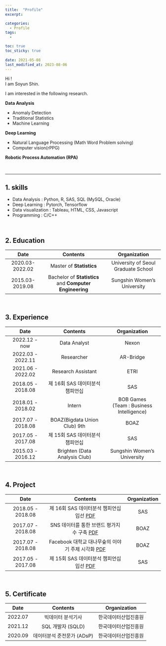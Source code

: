 ```yaml
---
title:  "Profile"
excerpt: 

categories:
  - Profile
tags:
  - 

toc: true
toc_sticky: true
 
date: 2021-05-08
last_modified_at: 2023-08-06
---
```



Hi ! <br>
I am Soyun Shin.

I am interested in the following research.

**Data Analysis**
- Anomaly Detection
- Traditional Statistics
- Machine Learning 

**Deep Learning**
- Natural Language Processing (Math Word Problem solving)
- Computer vision(rPPG)

**Robotic Process Automation (RPA)**

<br>

---


## 1. skills

- Data Analysis : Python, R, SAS, SQL (MySQL, Oracle)
- Deep Learning : Pytorch, Tensorflow
- Data visualization : Tableau, HTML, CSS, Javascript
- Programming : C/C++


<br>




## 2. Education


| Date | Contents | Organization  |
|:---:|:----:|:----:|
| 2020.03-2022.02 | Master of **Statistics** | University of Seoul Graduate School |
| 2015.03-2019.08 | Bachelor of **Statistics** and **Computer Engineering** | Sungshin Women’s University |

<br>




## 3. Experience


| Date | Contents | Organization  |
|:---:|:----:|:----:|
|2022.12 - now | Data Analyst |	Nexon |
|2022.03 - 2022.11 | Researcher |	AR-Bridge |
|2021.06 - 2022.02 | Research Assistant |	ETRI |
|2018.05 - 2018.08 | 제 16회 SAS 데이터분석 챔피언십	| SAS |
|2018.01 - 2018.02 | Intern	| BOB Games <br> (Team : Business Intelligence) |
|2017.07 - 2018.08 | BOAZ(Bigdata Union Club) 9th	| BOAZ |
|2017.05 - 2017.08 | 제 15회 SAS 데이터분석 챔피언십	| SAS |
|2015.03 - 2016.12 | Brighten (Data Analysis Club)	| Sungshin Women’s University |

<br>



## 4. Project


| Date | Contents | Organization  |
|:---:|:----:|:----:|
| 2018.05 - 2018.08 | 제 16회 SAS 데이터분석 챔피언십 입선 [PDF](https://drive.google.com/file/d/15dzoCvJHNVUbQZXyMf1wrHXCQvp2dy4n/view?usp=sharing) 	| SAS |
| 2017.07 - 2018.08 | SNS 데이터를 통한 브랜드 평가지수 구축	 [PDF](https://drive.google.com/file/d/1goL25W_lJUoTJgXpiM2v9-zVtnZwf160/view?usp=sharing)| BOAZ |
| 2017.07 - 2018.08 | Facebook 대학교 대나무숲의 이야기 주제 시각화	[PDF](https://drive.google.com/file/d/1WQhWu12IQbg9Ll5BDg5u4xZwEfG2AjXh/view?usp=sharing) | BOAZ |
| 2017.05 - 2017.08 | 제 15회 SAS 데이터분석 챔피언십 입선 [PDF](https://drive.google.com/file/d/1G4NPUq_Knd43KEqo3w08gjm2KPq87gA0/view?usp=sharing) 	| SAS |



<br>




## 5. Certificate


| Date | Contents | Organization  |
|:---:|:----:|:----:|
|2022.07 | 빅데이터 분석기사	| 한국데이터산업진흥원 |
|2021.12 | SQL 개발자 (SQLD)	| 한국데이터산업진흥원 |
|2020.09 | 데이터분석 준전문가 (ADsP)	| 한국데이터산업진흥원 |